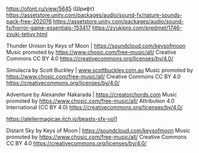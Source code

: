 https://ofont.ru/view/5645 (Шрифт)
https://assetstore.unity.com/packages/audio/sound-fx/nature-sounds-pack-free-202076
https://assetstore.unity.com/packages/audio/sound-fx/horror-game-essentials-153417
https://zvukipro.com/predmet/1746-zvuki-tetivy.html

Thunder Unison by Keys of Moon | https://soundcloud.com/keysofmoon
Music promoted by https://www.chosic.com/free-music/all/
Creative Commons CC BY 4.0
https://creativecommons.org/licenses/by/4.0/

Simulacra by Scott Buckley | www.scottbuckley.com.au
Music promoted by https://www.chosic.com/free-music/all/
Creative Commons CC BY 4.0
https://creativecommons.org/licenses/by/4.0/

Adventure by Alexander Nakarada | https://creatorchords.com
Music promoted by https://www.chosic.com/free-music/all/
Attribution 4.0 International (CC BY 4.0)
https://creativecommons.org/licenses/by/4.0/

https://ateliermagicae.itch.io/beasts-sfx-vol1

Distant Sky by Keys of Moon | https://soundcloud.com/keysofmoon
Music promoted by https://www.chosic.com/free-music/all/
Creative Commons CC BY 4.0
https://creativecommons.org/licenses/by/4.0/
